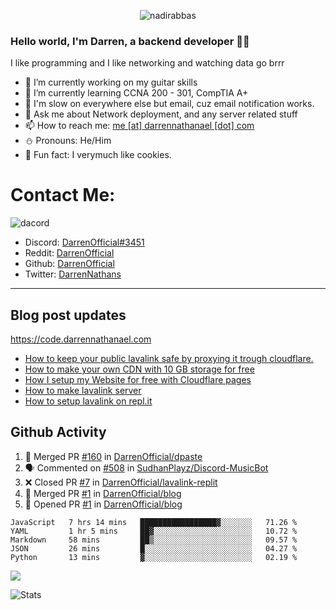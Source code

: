 <p align="center"> <img src="https://komarev.com/ghpvc/?username=DarrenOfficial&label=Profile%20views&color=0e75b6&style=flat" alt="nadirabbas" /> </p>

### Hello world, I'm Darren, a backend developer 👨‍💻
I like programming and I like networking and watching data go brrr



- 🔭 I’m currently working on my guitar skills
- 🌴 I’m currently learning CCNA 200 - 301, CompTIA A+ 
- 🚀 I'm slow on everywhere else but email, cuz email notification works.
- 💬 Ask me about Network deployment, and any server related stuff 
- 📫 How to reach me: [me [at] darrennathanael [dot] com](mailto:me@darrennathanael.com) 
- ⛄️ Pronouns: He/Him 
- 🍪 Fun fact: I verymuch like cookies. 


# Contact Me:

![dacord](https://discord.c99.nl/widget/theme-4/508296903960821771.png)

- Discord: [DarrenOfficial#3451](https://discord.com/users/508296903960821771)
- Reddit: [DarrenOfficial](https://reddit.com/u/DarrenOfficiallol)
- Github: [DarrenOfficial](https://github.com/DarrenOfficial)
- Twitter: [DarrenNathans](https://twitter.com/DarrenNathans)


---
## Blog post updates
https://code.darrennathanael.com
<!-- BLOG-POST-LIST:START -->
- [How to keep your public lavalink safe by proxying it trough cloudflare.](https://code.darrennathanael.com/how-to-keep-your-public-lavalink-safe-by-proxying-it-trough-cloudflare)
- [How to make your own CDN with 10 GB storage for free](https://code.darrennathanael.com/how-to-make-your-own-cdn-with-10-gb-storage-for-free)
- [How I setup my Website for free with Cloudflare pages](https://code.darrennathanael.com/how-i-setup-my-website-for-free-with-cloudflare-pages)
- [How to make lavalink server](https://code.darrennathanael.com/how-to-lavalink)
- [How to setup lavalink on repl.it](https://code.darrennathanael.com/how-to-setup-lavalink-on-replit)
<!-- BLOG-POST-LIST:END -->


## Github Activity
<!--START_SECTION:activity-->
1. 🎉 Merged PR [#160](https://github.com/DarrenOfficial/dpaste/pull/160) in [DarrenOfficial/dpaste](https://github.com/DarrenOfficial/dpaste)
2. 🗣 Commented on [#508](https://github.com/SudhanPlayz/Discord-MusicBot/issues/508) in [SudhanPlayz/Discord-MusicBot](https://github.com/SudhanPlayz/Discord-MusicBot)
3. ❌ Closed PR [#7](https://github.com/DarrenOfficial/lavalink-replit/pull/7) in [DarrenOfficial/lavalink-replit](https://github.com/DarrenOfficial/lavalink-replit)
4. 🎉 Merged PR [#1](https://github.com/DarrenOfficial/blog/pull/1) in [DarrenOfficial/blog](https://github.com/DarrenOfficial/blog)
5. 💪 Opened PR [#1](https://github.com/DarrenOfficial/blog/pull/1) in [DarrenOfficial/blog](https://github.com/DarrenOfficial/blog)
<!--END_SECTION:activity-->


<!--START_SECTION:waka-->
```text
JavaScript   7 hrs 14 mins   █████████████████▓░░░░░░░   71.26 % 
YAML         1 hr 5 mins     ██▓░░░░░░░░░░░░░░░░░░░░░░   10.72 % 
Markdown     58 mins         ██▒░░░░░░░░░░░░░░░░░░░░░░   09.57 % 
JSON         26 mins         █░░░░░░░░░░░░░░░░░░░░░░░░   04.27 % 
Python       13 mins         ▓░░░░░░░░░░░░░░░░░░░░░░░░   02.19 % 
```
<!--END_SECTION:waka-->

<img src="https://activity-graph.herokuapp.com/graph?username=DarrenOfficial&bg_color=202020&color=ffffff&line=4f8cc9&point=ffffff&area=true&hide_border=true"/>

![Stats](https://github-readme-stats.vercel.app/api?username=DarrenOfficial&layout=compact&hide_border=true&hide_title=true&count_private=true&include_all_commits=true&show_icons=true&bg_color=00000000&text_color=c3c6ce&icon_color=4e64f7)

